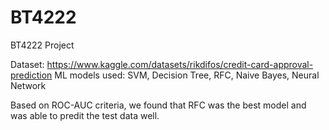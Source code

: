 # BT4222
BT4222 Project

Dataset: https://www.kaggle.com/datasets/rikdifos/credit-card-approval-prediction
ML models used: SVM, Decision Tree, RFC, Naive Bayes, Neural Network

Based on ROC-AUC criteria, we found that RFC was the best model and was able to predit the test data well.
